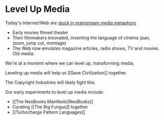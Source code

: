 # Level Up Media

Today's Internet/Web are [stuck in mainstream media metaphors](https://youtube.com/shorts/yT0r6D1h_iQ?feature=share) 

- Early movies filmed theater  
- Then filmmakers innovated, inventing the language of cinema (pan, zoom, jump cut, montage)  
- The Web now emulates magazine articles, radio shows, TV and movies. Old media.  

We're at a moment where we can level up, transforming media.

Leveling up media will help us [[Save Civilization]] together.

The Copyright Industries will likely fight this.

Our early experiments to level up media include:

- [[The NeoBooks Manifesto|NeoBooks]] 
- Curating [[The Big Fungus]] together 
- [[Turbocharge Pattern Languages]] 


